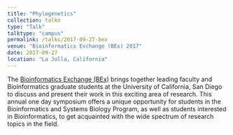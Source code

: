 ```yaml
---
title: "Phylogenetics"
collection: talks
type: "Talk"
talktype: "campus"
permalink: /talks/2017-09-27-bex
venue: "Bioinformatics Exchange (BEx) 2017"
date: 2017-09-27
location: "La Jolla, California"
---
```


The <a href="https://bioinformatics.ucsd.edu/node/138" target="_blank">Bioinformatics Exchange (BEx)</a> brings together leading faculty and Bioinformatics graduate students at the University of California, San Diego to discuss and present their work in this exciting area of research. This annual one day symposium offers a unique opportunity for students in the Bioinformatics and Systems Biology Program, as well as students interested in Bioinformatics, to get acquainted with the wide spectrum of research topics in the field.
